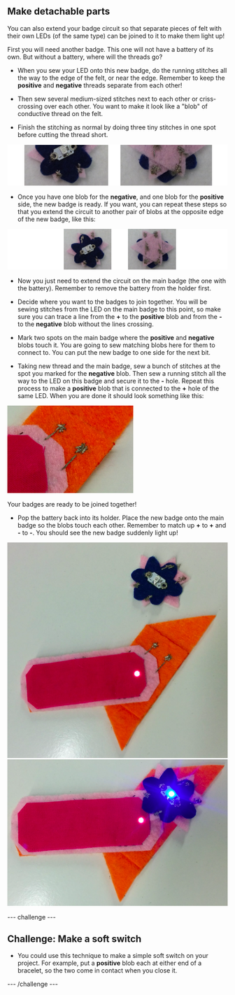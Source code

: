 ## Make detachable parts

You can also extend your badge circuit so that separate pieces of felt with their own LEDs (of the same type) can be joined to it to make them light up! 

First you will need another badge. This one will not have a battery of its own. But without a battery, where will the threads go?

+ When you sew your LED onto this new badge, do the running stitches all the way to the edge of the felt, or near the edge. Remember to keep the **positive** and **negative** threads separate from each other!

+ Then sew several medium-sized stitches next to each other or criss-crossing over each other. You want to make it look like a "blob" of conductive thread on the felt.

+ Finish the stitching as normal by doing three tiny stitches in one spot before cutting the thread short.

![](images/new_badge_blobs_front_back_120_650.png)

+ Once you have one blob for the **negative**, and one blob for the **positive** side, the new badge is ready. If you want, you can repeat these steps so that you extend the circuit to another pair of blobs at the opposite edge of the new badge, like this:

![](images/new_badge_front_back_120_650.png)

+ Now you just need to extend the circuit on the main badge (the one with the battery). Remember to remove the battery from the holder first.
 
+ Decide where you want to the badges to join together. You will be sewing stitches from the LED on the main badge to this point, so make sure you can trace a line from the **+** to the **positive** blob and from the **-** to the **negative** blob without the lines crossing.

+ Mark two spots on the main badge where the **positive** and **negative** blobs touch it. You are going to sew matching blobs here for them to connect to. You can put the new badge to one side for the next bit.

+ Taking new thread and the main badge, sew a bunch of stitches at the spot you marked for the **negative** blob. Then sew a running stitch all the way to the LED on this badge and secure it to the **-** hole. Repeat this process to make a **positive** blob that is connected to the **+** hole of the same LED. When you are done it should look something like this:

![](images/badge_ext_blobs.png)

Your badges are ready to be joined together! 

+ Pop the battery back into its holder. Place the new badge onto the main badge so the blobs touch each other. Remember to match up **+** to **+** and **-** to **-**. You should see the new badge suddenly light up!

![](images/badge_extended_unlit.png)
![](images/badge_extended_lit.png)

--- challenge ---

## Challenge: Make a soft switch

+ You could use this technique to make a simple soft switch on your project. For example, put a **positive** blob each at either end of a bracelet, so the two come in contact when you close it.

--- /challenge ---

